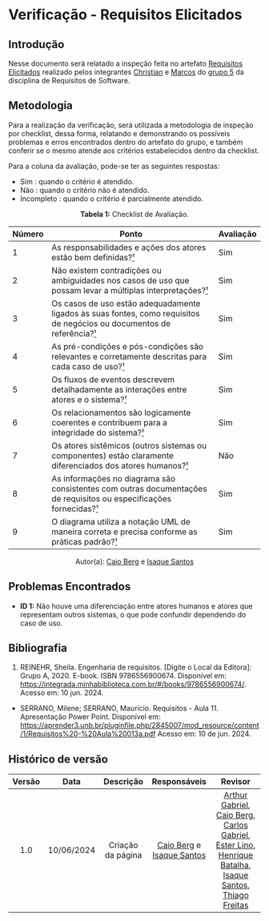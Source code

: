 # Verificação - Requisitos Elicitados

## Introdução

Nesse documento será relatado a inspeção feita no artefato [Requisitos Elicitados](https://requisitos-de-software.github.io/2024.1-Sinesp_Cidadao/elicitacao/tecnicas/Requisitos_elicitados/) realizado pelos integrantes [Christian](https://github.com/crstyhs) e [Marcos](https://github.com/Bittarx) do [grupo 5](https://github.com/Requisitos-de-Software/2024.1-Sinesp_Cidadao) da disciplina de Requisitos de Software.

## Metodologia


Para a realização da verificação, será utilizada a metodologia de inspeção por checklist, dessa forma, relatando e demonstrando os possíveis problemas e erros encontrados dentro do artefato do grupo, e também conferir se o mesmo atende aos critérios estabelecidos dentro da checklist.

Para a coluna da avaliação, pode-se ter as seguintes respostas:
- Sim : quando o critério é atendido.
- Não : quando o critério não é atendido.
- Incompleto : quando o critério é parcialmente atendido.

<font><p style="text-align: center">**Tabela 1:** Checklist de Avaliação.</p></font>

| Número | Ponto                                                                                                                    | Avaliação |
|--------|--------------------------------------------------------------------------------------------------------------------------|-----------|
| 1      | As responsabilidades e ações dos atores estão bem definidas?[¹](#ref1)                                                               | Sim       |
| 2      | Não existem contradições ou ambiguidades nos casos de uso que possam levar a múltiplas interpretações?[¹](#ref1)                      | Sim       |
| 3      | Os casos de uso estão adequadamente ligados às suas fontes, como requisitos de negócios ou documentos de referência?[¹](#ref1)        | Sim       |
| 4      | As pré-condições e pós-condições são relevantes e corretamente descritas para cada caso de uso?[¹](#ref1)                            | Sim       |
| 5      | Os fluxos de eventos descrevem detalhadamente as interações entre atores e o sistema?[¹](#ref1)                                      | Sim       |
| 6      | Os relacionamentos são logicamente coerentes e contribuem para a integridade do sistema?[¹](#ref1)                                    | Sim       |
| 7      | Os atores sistêmicos (outros sistemas ou componentes) estão claramente diferenciados dos atores humanos?[¹](#ref1)                   |    Não      |
| 8      | As informações no diagrama são consistentes com outras documentações de requisitos ou especificações fornecidas?[¹](#ref1)           | Sim       |
| 9      | O diagrama utiliza a notação UML de maneira correta e precisa conforme as práticas padrão?[¹](#ref1)                                  | Sim       |

<div align="center">Autor(a): <a href="https://github.com/Caio-bergbjj">Caio Berg</a> e <a href="https://github.com/IsaqueSH">Isaque Santos</a></div>

## Problemas Encontrados
- **ID 1:** Não houve uma diferenciação entre atores humanos e atores que representam outros sistemas, o que pode confundir dependendo do caso de uso.

## Bibliografia

1. REINEHR, Sheila. Engenharia de requisitos. [Digite o Local da Editora]: Grupo A, 2020. E-book. ISBN 9786556900674. Disponível em: https://integrada.minhabiblioteca.com.br/#/books/9786556900674/. Acesso em: 10 jun. 2024.
- SERRANO, Milene; SERRANO, Maurício. Requisitos - Aula 11. Apresentação Power Point. Disponível em: https://aprender3.unb.br/pluginfile.php/2845007/mod_resource/content/1/Requisitos%20-%20Aula%20013a.pdf Acesso em: 10 de jun. 2024.

## Histórico de versão

| Versão | Data | Descrição | Responsáveis | Revisor |
| :----: | :--: | :-----------------------------------------------------: | :----------------------------------------------------------------------------------------------: | :----------------------------------------------: |
|  1.0   | 10/06/2024 | Criação da página  | [Caio Berg](https://github.com/Caio-bergbjj) e  [Isaque Santos](https://github.com/IsaqueSH) |  [Arthur Gabriel](https://github.com/ArthurGabrieel), [Caio Berg](https://github.com/Caio-bergbjj), [Carlos Gabriel](https://github.com/TheCarlosRamos), [Ester Lino](https://github.com/esteerlino), [Henrique Batalha](https://github.com/HeBatalha), [Isaque Santos](https://github.com/IsaqueSH), [Thiago Freitas](https://github.com/thiagorfreitas) |
